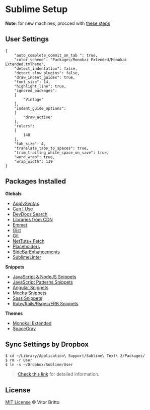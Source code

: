 # Sublime Setup


**Note**: for new machines, procced with [these steps](https://sublime.wbond.net/installation#st2)

## User Settings

    {
        "auto_complete_commit_on_tab ": true,
    	"color_scheme": "Packages/Monokai Extended/Monokai Extended.tmTheme",
    	"detect_indentation": false,
    	"detect_slow_plugins": false,
    	"draw_indent_guides": true,
    	"font_size": 14,
    	"highlight_line": true,
    	"ignored_packages":
    	[
    		"Vintage"
    	],
    	"indent_guide_options":
    	[
    		"draw_active"
    	],
    	"rulers":
    	[
    		140
    	],
    	"tab_size": 4,
    	"translate_tabs_to_spaces": true,
    	"trim_trailing_white_space_on_save": true,
    	"word_wrap": true,
    	"wrap_width": 139
    }


## Packages Installed

**Globals**

- [ApplySyntax]()
- [Can I Use]()
- [DevDocs Search]()
- [Libraries from CDN]()
- [Emmet](https://github.com/sergeche/emmet-sublime)
- [Gist](https://github.com/condemil/Gist)
- [Git](https://github.com/kemayo/sublime-text-git)
- [NetTuts+ Fetch](https://github.com/weslly/Nettuts-Fetch)
- [Placeholders](https://github.com/mrmartineau/Placeholders)
- [SideBarEnhancements](https://github.com/titoBouzout/SideBarEnhancements)
- [SublimeLinter](https://github.com/SublimeLinter/SublimeLinter-for-ST2)

**Snippets**

- [JavaScript & NodeJS Snippets](https://github.com/zenorocha/sublime-javascript-snippets)
- [JavaScript Patterns Snippets](https://github.com/caiogondim/js-patterns-sublime-snippets/)
- [Angular Snippets](https://github.com/maxhoffmann/angular-snippets)
- [Mocha Snippets](https://github.com/jfromaniello/sublime-mocha-snippets)
- [Sass Snippets](https://github.com/sublimebrasil/sublime-snippets-sass/)
- [Ruby/Rails/Rspec/ERB Snippets](https://github.com/j10io/railsdev-sublime-snippets)

**Themes**

- [Monokai Extended](https://github.com/jonschlinkert/sublime-monokai-extended)
- [SpaceGray](https://github.com/kkga/spacegray)


## Sync Settings by Dropbox

    $ cd ~/Library/Application\ Support/Sublime\ Text\ 2/Packages/
    $ rm -r User
    $ ln -s ~/Dropbox/Sublime/User

> [Check this link](https://sublime.wbond.net/docs/syncing) for detailed information.

## License

[MIT License](http://vitorbritto.mit-license.org/) © Vitor Britto
